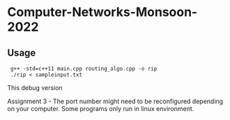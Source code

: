 # Computer-Networks-Monsoon-2022

## Usage

     g++ -std=c++11 main.cpp routing_algo.cpp -o rip
     ./rip < sampleinput.txt

This debug version 

Assignment 3 - 
The port number might need to be reconfigured depending on your computer. Some programs only run in linux environment.